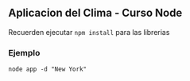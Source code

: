 ## Aplicacion del Clima - Curso Node
 
 Recuerden ejecutar ```npm install``` para las librerias


### Ejemplo

```
node app -d "New York"
```
